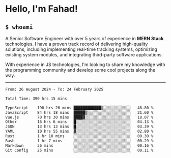 <h1>Hello, I'm Fahad!</h1>

<h2><code>$ whoami</code></h2>

A Senior Software Engineer with over 5 years of experience in **MERN Stack** technologies. I have a proven track record of delivering high-quality solutions, including implementing real-time tracking systems, optimizing existing system modules, and integrating third-party software applications.

With experience in JS technologies, I'm looking to share my knowledge with the programming community and develop some cool projects along the way.

---

<!--START_SECTION:waka-->

```txt
From: 26 August 2024 - To: 24 February 2025

Total Time: 390 hrs 15 mins

TypeScript    190 hrs 26 mins ████████████▒░░░░░░░░░░░░   48.80 %
JavaScript    84 hrs 18 mins  █████▒░░░░░░░░░░░░░░░░░░░   21.60 %
Vue.js        70 hrs 30 mins  ████▓░░░░░░░░░░░░░░░░░░░░   18.07 %
Other         16 hrs 6 mins   █░░░░░░░░░░░░░░░░░░░░░░░░   04.13 %
JSON          13 hrs 13 mins  █░░░░░░░░░░░░░░░░░░░░░░░░   03.39 %
YAML          10 hrs 55 mins  ▓░░░░░░░░░░░░░░░░░░░░░░░░   02.80 %
Rust          1 hr 10 mins    ░░░░░░░░░░░░░░░░░░░░░░░░░   00.30 %
Bash          1 hr 7 mins     ░░░░░░░░░░░░░░░░░░░░░░░░░   00.29 %
Markdown      36 mins         ░░░░░░░░░░░░░░░░░░░░░░░░░   00.16 %
Git Config    25 mins         ░░░░░░░░░░░░░░░░░░░░░░░░░   00.11 %
```

<!--END_SECTION:waka-->

<!--
**heyFahad/heyFahad** is a ✨ _special_ ✨ repository because its `README.md` (this file) appears on your GitHub profile.

Here are some ideas to get you started:

- 🔭 I’m currently working on ...
- 🌱 I’m currently learning ...
- 👯 I’m looking to collaborate on ...
- 🤔 I’m looking for help with ...
- 💬 Ask me about ...
- 📫 How to reach me: ...
- 😄 Pronouns: ...
- ⚡ Fun fact: ...
-->
